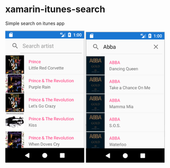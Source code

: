 # xamarin-itunes-search
Simple search on itunes app

 <img src="https://github.com/rajjejosefsson/xamarin-itunes-search/blob/master/assets/start.png" width="250"/>
 
 <img src="https://github.com/rajjejosefsson/xamarin-itunes-search/blob/master/assets/search.png" width="250"/>
